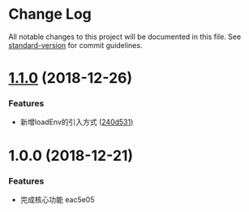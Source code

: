 # Change Log

All notable changes to this project will be documented in this file. See [standard-version](https://github.com/conventional-changelog/standard-version) for commit guidelines.

<a name="1.1.0"></a>
# [1.1.0](https://github.com/KittenTeam/env-inject/compare/v1.0.0...v1.1.0) (2018-12-26)


### Features

* 新增loadEnv的引入方式 ([240d531](https://github.com/KittenTeam/env-inject/commit/240d531))



<a name="1.0.0"></a>
# 1.0.0 (2018-12-21)


### Features

* 完成核心功能 eac5e05
